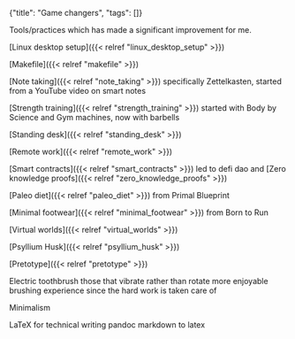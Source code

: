 {"title": "Game changers", "tags": []}

Tools/practices which has made a significant improvement for me.

[Linux desktop setup]({{< relref "linux_desktop_setup" >}})

[Makefile]({{< relref "makefile" >}})

[Note taking]({{< relref "note_taking" >}}) specifically Zettelkasten, started from a YouTube video on smart notes

[Strength training]({{< relref "strength_training" >}}) started with Body by Science and Gym machines, now with barbells

[Standing desk]({{< relref "standing_desk" >}})

[Remote work]({{< relref "remote_work" >}})

[Smart contracts]({{< relref "smart_contracts" >}}) led to defi dao and [Zero knowledge proofs]({{< relref "zero_knowledge_proofs" >}})

[Paleo diet]({{< relref "paleo_diet" >}}) from Primal Blueprint

[Minimal footwear]({{< relref "minimal_footwear" >}}) from Born to Run

[Virtual worlds]({{< relref "virtual_worlds" >}})

[Psyllium Husk]({{< relref "psyllium_husk" >}})

[Pretotype]({{< relref "pretotype" >}})

Electric toothbrush
  those that vibrate rather than rotate
  more enjoyable brushing experience since the hard work is taken care of

Minimalism

LaTeX for technical writing
  pandoc markdown to latex

